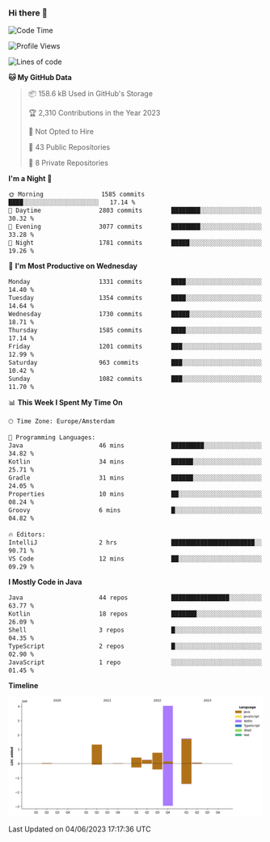 ### Hi there 👋


<!--START_SECTION:waka-->
![Code Time](http://img.shields.io/badge/Code%20Time-3%2C235%20hrs%206%20mins-blue)

![Profile Views](http://img.shields.io/badge/Profile%20Views-4-blue)

![Lines of code](https://img.shields.io/badge/From%20Hello%20World%20I%27ve%20Written-8.6%20million%20lines%20of%20code-blue)

**🐱 My GitHub Data** 

> 📦 158.6 kB Used in GitHub's Storage 
 > 
> 🏆 2,310 Contributions in the Year 2023
 > 
> 🚫 Not Opted to Hire
 > 
> 📜 43 Public Repositories 
 > 
> 🔑 8 Private Repositories 
 > 
**I'm a Night 🦉** 

```text
🌞 Morning                1585 commits        ████░░░░░░░░░░░░░░░░░░░░░   17.14 % 
🌆 Daytime                2803 commits        ████████░░░░░░░░░░░░░░░░░   30.32 % 
🌃 Evening                3077 commits        ████████░░░░░░░░░░░░░░░░░   33.28 % 
🌙 Night                  1781 commits        █████░░░░░░░░░░░░░░░░░░░░   19.26 % 
```
📅 **I'm Most Productive on Wednesday** 

```text
Monday                   1331 commits        ████░░░░░░░░░░░░░░░░░░░░░   14.40 % 
Tuesday                  1354 commits        ████░░░░░░░░░░░░░░░░░░░░░   14.64 % 
Wednesday                1730 commits        █████░░░░░░░░░░░░░░░░░░░░   18.71 % 
Thursday                 1585 commits        ████░░░░░░░░░░░░░░░░░░░░░   17.14 % 
Friday                   1201 commits        ███░░░░░░░░░░░░░░░░░░░░░░   12.99 % 
Saturday                 963 commits         ███░░░░░░░░░░░░░░░░░░░░░░   10.42 % 
Sunday                   1082 commits        ███░░░░░░░░░░░░░░░░░░░░░░   11.70 % 
```


📊 **This Week I Spent My Time On** 

```text
🕑︎ Time Zone: Europe/Amsterdam

💬 Programming Languages: 
Java                     46 mins             █████████░░░░░░░░░░░░░░░░   34.82 % 
Kotlin                   34 mins             ██████░░░░░░░░░░░░░░░░░░░   25.71 % 
Gradle                   31 mins             ██████░░░░░░░░░░░░░░░░░░░   24.05 % 
Properties               10 mins             ██░░░░░░░░░░░░░░░░░░░░░░░   08.24 % 
Groovy                   6 mins              █░░░░░░░░░░░░░░░░░░░░░░░░   04.82 % 

🔥 Editors: 
IntelliJ                 2 hrs               ███████████████████████░░   90.71 % 
VS Code                  12 mins             ██░░░░░░░░░░░░░░░░░░░░░░░   09.29 % 
```

**I Mostly Code in Java** 

```text
Java                     44 repos            ████████████████░░░░░░░░░   63.77 % 
Kotlin                   18 repos            ███████░░░░░░░░░░░░░░░░░░   26.09 % 
Shell                    3 repos             █░░░░░░░░░░░░░░░░░░░░░░░░   04.35 % 
TypeScript               2 repos             █░░░░░░░░░░░░░░░░░░░░░░░░   02.90 % 
JavaScript               1 repo              ░░░░░░░░░░░░░░░░░░░░░░░░░   01.45 % 
```



**Timeline**

![Lines of Code chart](https://raw.githubusercontent.com/powercasgamer/powercasgamer/master/assets/bar_graph.png)


 Last Updated on 04/06/2023 17:17:36 UTC
<!--END_SECTION:waka-->
